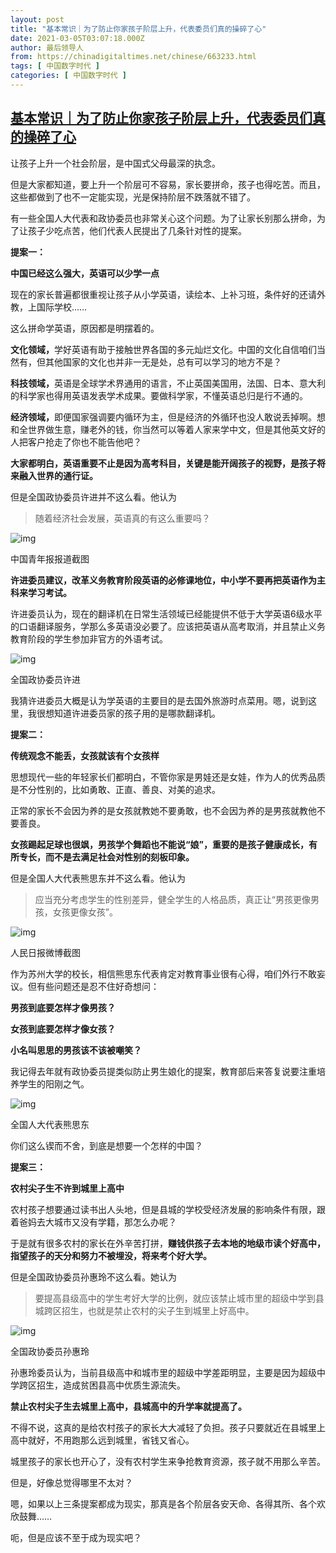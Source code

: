 ```yaml
---
layout: post
title: "基本常识｜为了防止你家孩子阶层上升，代表委员们真的操碎了心"
date: 2021-03-05T03:07:18.000Z
author: 最后领导人
from: https://chinadigitaltimes.net/chinese/663233.html
tags: [ 中国数字时代 ]
categories: [ 中国数字时代 ]
---
```

<!--1614913638000-->
[基本常识｜为了防止你家孩子阶层上升，代表委员们真的操碎了心](https://chinadigitaltimes.net/chinese/663233.html)
------

<div>
<p>让孩子上升一个社会阶层，是中国式父母最深的执念。</p><p>但是大家都知道，要上升一个阶层可不容易，家长要拼命，孩子也得吃苦。而且，这些都做到了也不一定能实现，光是保持阶层不跌落就不错了。</p><p>有一些全国人大代表和政协委员也非常关心这个问题。为了让家长别那么拼命，为了让孩子少吃点苦，他们代表人民提出了几条针对性的提案。 </p><p><strong>提案一：</strong></p><p><strong>中国已经这么强大，英语可以少学一点</strong></p><p>现在的家长普遍都很重视让孩子从小学英语，读绘本、上补习班，条件好的还请外教，上国际学校……</p><p>这么拼命学英语，原因都是明摆着的。</p><p><strong>文化领域，</strong>学好英语有助于接触世界各国的多元灿烂文化。中国的文化自信咱们当然有，但其他国家的文化也并非一无是处，总有可以学习的地方不是？</p><p><strong>科技领域，</strong>英语是全球学术界通用的语言，不止英国美国用，法国、日本、意大利的科学家也得用英语发表学术成果。要做科学家，不懂英语总归是行不通的。</p><p><strong>经济领域，</strong>即便国家强调要内循环为主，但是经济的外循环也没人敢说丢掉啊。想和全世界做生意，赚老外的钱，你当然可以等着人家来学中文，但是其他英文好的人把客户抢走了你也不能告他吧？</p><p><strong>大家都明白，英语重要不止是因为高考科目，关键是能开阔孩子的视野，是孩子将来融入世界的通行证。</strong></p><p>但是全国政协委员许进并不这么看。他认为</p><blockquote><p>随着经济社会发展，英语真的有这么重要吗？</p></blockquote><p><img src="https://chinadigitaltimes.net/chinese/files/2021/03/post-663233-60419fe009159." alt="img" /></p><div class="ts"> 中国青年报报道截图 </div><p><strong>许进委员建议，改革义务教育阶段英语的必修课地位，中小学不要再把英语作为主科来学习考试。</strong></p><p>许进委员认为，现在的翻译机在日常生活领域已经能提供不低于大学英语6级水平的口语翻译服务，学那么多英语没必要了。应该把英语从高考取消，并且禁止义务教育阶段的学生参加非官方的外语考试。</p><p><img src="https://chinadigitaltimes.net/chinese/files/2021/03/post-663233-60419fe283093.png" alt="img" /></p><div class="ts"> 全国政协委员许进 </div><p>我猜许进委员大概是认为学英语的主要目的是去国外旅游时点菜用。嗯，说到这里，我很想知道许进委员家的孩子用的是哪款翻译机。</p><p><strong>提案二：</strong></p><p><strong>传统观念不能丢，女孩就该有个女孩样</strong></p><p>思想现代一些的年轻家长们都明白，不管你家是男娃还是女娃，作为人的优秀品质是不分性别的，比如勇敢、正直、善良、对美的追求。</p><p>正常的家长不会因为养的是女孩就教她不要勇敢，也不会因为养的是男孩就教他不要善良。</p><p><strong>女孩踢起足球也很飒，男孩学个舞蹈也不能说“娘”，重要的是孩子健康成长，有所专长，而不是去满足社会对性别的刻板印象。</strong></p><p>但是全国人大代表熊思东并不这么看。他认为</p><blockquote><p>应当充分考虑学生的性别差异，健全学生的人格品质，真正让“男孩更像男孩，女孩更像女孩”。</p></blockquote><p><img src="https://chinadigitaltimes.net/chinese/files/2021/03/post-663233-60419fe4dff32." alt="img" /></p><div class="ts"> 人民日报微博截图 </div><p>作为苏州大学的校长，相信熊思东代表肯定对教育事业很有心得，咱们外行不敢妄议。但有些问题还是忍不住好奇想问：</p><p><strong>男孩到底要怎样才像男孩？</strong></p><p><strong>女孩到底要怎样才像女孩？</strong></p><p><strong>小名叫思思的男孩该不该被嘲笑？</strong></p><p>我记得去年就有政协委员提类似防止男生娘化的提案，教育部后来答复说要注重培养学生的阳刚之气。</p><p><img src="https://chinadigitaltimes.net/chinese/files/2021/03/post-663233-60419fe781298.png" alt="img" /></p><div class="ts"> 全国人大代表熊思东 </div><p>你们这么锲而不舍，到底是想要一个怎样的中国？</p><p><strong>提案三：</strong></p><p><strong>农村尖子生不许到城里上高中</strong></p><p>农村孩子想要通过读书出人头地，但是县城的学校受经济发展的影响条件有限，跟着爸妈去大城市又没有学籍，那怎么办呢？</p><p>于是就有很多农村的家长在外辛苦打拼，<strong>赚钱供孩子去本地的地级市读个好高中，指望孩子的天分和努力不被埋没，将来考个好大学。</strong></p><p>但是全国政协委员孙惠玲不这么看。她认为</p><blockquote><p>要提高县级高中的学生考好大学的比例，就应该禁止城市里的超级中学到县城跨区招生，也就是禁止农村的尖子生到城里上好高中。</p></blockquote><p><img src="https://chinadigitaltimes.net/chinese/files/2021/03/post-663233-60419fea5819d.png" alt="img" /></p><div class="ts"> 全国政协委员孙惠玲 </div><p>孙惠玲委员认为，当前县级高中和城市里的超级中学差距明显，主要是因为超级中学跨区招生，造成贫困县高中优质生源流失。</p><p><strong>禁止农村尖子生去城里上高中，县城高中的升学率就提高了。</strong></p><p>不得不说，这真的是给农村孩子的家长大大减轻了负担。孩子只要就近在县城里上高中就好，不用跑那么远到城里，省钱又省心。</p><p>城里孩子的家长也开心了，没有农村学生来争抢教育资源，孩子就不用那么辛苦。</p><p>但是，好像总觉得哪里不太对？</p><p>嗯，如果以上三条提案都成为现实，那真是各个阶层各安天命、各得其所、各个欢欣鼓舞……</p><p>呃，但是应该不至于成为现实吧？</p>
</div>
